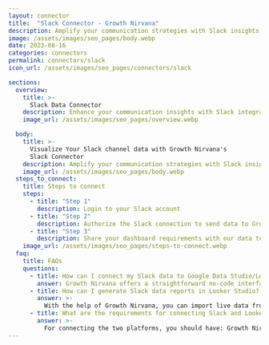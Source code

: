 ```yaml
---
layout: connector
title:  "Slack Connector - Growth Nirvana"
description: Amplify your communication strategies with Slack insights integrated into Looker Studio.
image: /assets/images/seo_pages/body.webp
date: 2023-08-16
categories: connectors
permalink: connectors/slack
icon_url: /assets/images/seo_pages/connectors/slack

sections:
  overview:
    title: >-
      Slack Data Connector
    description: Enhance your communication insights with Slack integration. Seamlessly merge communication data from Slack with Looker Studio's analytical capabilities, unlocking insights that shape collaboration strategies, team engagement, and operational excellence.
    image_url: /assets/images/seo_pages/overview.webp

  body:
    title: >-
      Visualize Your Slack channel data with Growth Nirvana's
      Slack Connector
    description: Amplify your communication strategies with Slack insights integrated into Looker Studio.
    image_url: /assets/images/seo_pages/body.webp
  steps_to_connect:
    title: Steps to connect
    steps:
      - title: "Step 1"
        description: Login to your Slack account
      - title: "Step 2"
        description: Authorize the Slack connection to send data to Growth Nirvana
      - title: "Step 3"
        description: Share your dashboard requirements with our data team. We will build the report for you.
    image_url: /assets/images/seo_pages/steps-to-connect.webp
  faq:
    title: FAQs
    questions:
      - title: How can I connect my Slack data to Google Data Studio/Looker Studio?
        answer: Growth Nirvana offers a straightforward no-code interface to connect to Slack data sources.
      - title: How can I generate Slack data reports in Looker Studio?
        answer: >-
          With the help of Growth Nirvana, you can import live data from Slack into Looker Studio. These data can be viewed in charts, tables, and dashboards to generate branded reports that can be shared instantly.
      - title: What are the requirements for connecting Slack and Looker Studio?
        answer: >-
          For connecting the two platforms, you should have: Growth Nirvana Account and Slack Ads Account
---
```

